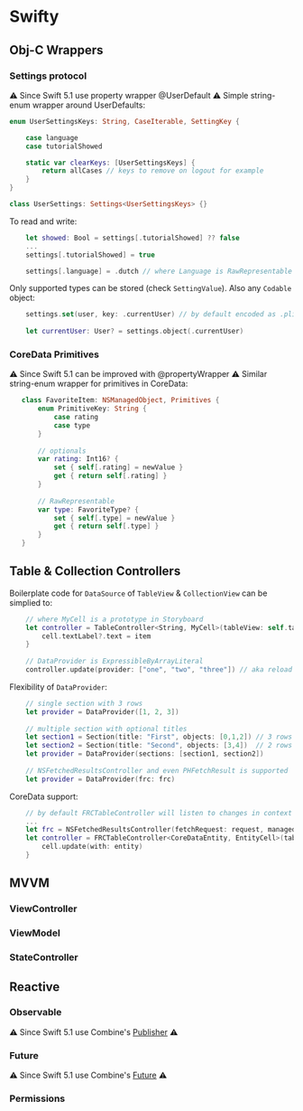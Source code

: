 # Swifty 
 
## Obj-C Wrappers
### Settings protocol
⚠️ Since Swift 5.1 use property wrapper @UserDefault ⚠️
Simple string-enum wrapper around UserDefaults:
``` swift
enum UserSettingsKeys: String, CaseIterable, SettingKey {

    case language
    case tutorialShowed

    static var clearKeys: [UserSettingsKeys] {
        return allCases // keys to remove on logout for example
    }
}

class UserSettings: Settings<UserSettingsKeys> {}
```
To read and write:
``` swift    
    let showed: Bool = settings[.tutorialShowed] ?? false
    ...
    settings[.tutorialShowed] = true

    settings[.language] = .dutch // where Language is RawRepresentable
```
Only supported types can be stored (check `SettingValue`). 
Also any `Codable` object:
``` swift
    settings.set(user, key: .currentUser) // by default encoded as .plist
    
    let currentUser: User? = settings.object(.currentUser)
```

### CoreData Primitives
 ⚠️ Since Swift 5.1 can be improved with @propertyWrapper ⚠️
 Similar string-enum wrapper for primitives in CoreData:
 ``` swift
    class FavoriteItem: NSManagedObject, Primitives {
        enum PrimitiveKey: String {
            case rating
            case type
        }
        
        // optionals
        var rating: Int16? {
            set { self[.rating] = newValue }
            get { return self[.rating] }
        }
        
        // RawRepresentable
        var type: FavoriteType? {
            set { self[.type] = newValue }
            get { return self[.type] }
        }
    }
 ```

## Table & Collection Controllers 
Boilerplate code for `DataSource` of `TableView` & `CollectionView` can be simplied to:
``` swift
    // where MyCell is a prototype in Storyboard 
    let controller = TableController<String, MyCell>(tableView: self.tableView) { cell, item in
        cell.textLabel?.text = item
    }
    
    // DataProvider is ExpressibleByArrayLiteral
    controller.update(provider: ["one", "two", "three"]) // aka reload data
```

Flexibility of `DataProvider`:
``` swift
    // single section with 3 rows
    let provider = DataProvider([1, 2, 3]) 
    
    // multiple section with optional titles
    let section1 = Section(title: "First", objects: [0,1,2]) // 3 rows
    let section2 = Section(title: "Second", objects: [3,4])  // 2 rows
    let provider = DataProvider(sections: [section1, section2])
    
    // NSFetchedResultsController and even PHFetchResult is supported
    let provider = DataProvider(frc: frc)
```

CoreData support:
``` swift
    // by default FRCTableController will listen to changes in context and do batch updates
    ...
    let frc = NSFetchedResultsController(fetchRequest: request, managedObjectContext: context, sectionNameKeyPath: nil, cacheName: nil)
    let controller = FRCTableController<CoreDataEntity, EntityCell>(tableView: self.tableView, frc: frc) { cell, entity in
        cell.update(with: entity)
    }
```


## MVVM
### ViewController
### ViewModel
### StateController

## Reactive
### Observable
⚠️ Since Swift 5.1 use Combine's [Publisher](https://developer.apple.com/documentation/combine/publisher) ⚠️

### Future
⚠️ Since Swift 5.1 use Combine's [Future](https://developer.apple.com/documentation/combine/future) ⚠️

### Permissions
